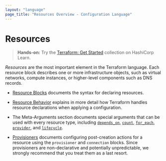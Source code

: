 ```yaml
---
layout: "language"
page_title: "Resources Overview - Configuration Language"
---
```


# Resources

> **Hands-on:** Try the [Terraform: Get Started](https://learn.hashicorp.com/collections/terraform/aws-get-started?utm_source=WEBSITE&utm_medium=WEB_IO&utm_offer=ARTICLE_PAGE&utm_content=DOCS) collection on HashiCorp Learn.

_Resources_ are the most important element in the Terraform language.
Each resource block describes one or more infrastructure objects, such
as virtual networks, compute instances, or higher-level components such
as DNS records.

- [Resource Blocks](/docs/configuration/blocks/resources/syntax.html) documents
  the syntax for declaring resources.

- [Resource Behavior](/docs/configuration/blocks/resources/behavior.html) explains in
  more detail how Terraform handles resource declarations when applying a
  configuration.

- The Meta-Arguments section documents special arguments that can be used with
  every resource type, including
  [`depends_on`](/docs/configuration/meta-arguments/depends_on.html),
  [`count`](/docs/configuration/meta-arguments/count.html),
  [`for_each`](/docs/configuration/meta-arguments/for_each.html),
  [`provider`](/docs/configuration/meta-arguments/resource-provider.html),
  and [`lifecycle`](/docs/configuration/meta-arguments/lifecycle.html).

- [Provisioners](/docs/configuration/blocks/resources/provisioners/index.html)
  documents configuring post-creation actions for a resource using the
  `provisioner` and `connection` blocks. Since provisioners are non-declarative
  and potentially unpredictable, we strongly recommend that you treat them as a
  last resort.
